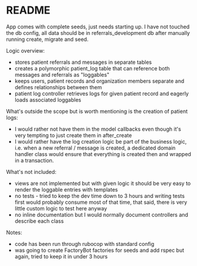 # README

App comes with complete seeds, just needs starting up. I have not touched the db config, all data should be in
referrals_development db after manually running create, migrate and seed.

Logic overview:
- stores patient referrals and messages in separate tables
- creates a polymorphic patient_log table that can reference both messages and referrals as "loggables"
- keeps users, patient records and organization members separate and defines relationships between them
- patient log controller retrieves logs for given patient record and eagerly loads associated loggables

What's outside the scope but is worth mentioning is the creation of patient logs:
- I would rather not have them in the model callbacks even though it's very tempting to just create them in after_create
- I would rather have the log creation logic be part of the business logic, i.e. when a new referral / message is created, a dedicated domain handler class would ensure that everything is created then and wrapped in a transaction.

What's not included:
- views are not implemented but with given logic it should be very easy to render the loggable entries with templates
- no tests - tried to keep the dev time down to 3 hours and writing tests first would probably consume most of that time, that said, there is very little custom logic to test here anyway
- no inline documentation but I would normally document controllers and describe each class

Notes:
- code has been run through rubocop with standard config
- was going to create FactoryBot factories for seeds and add rspec but again, tried to keep it in under 3 hours 